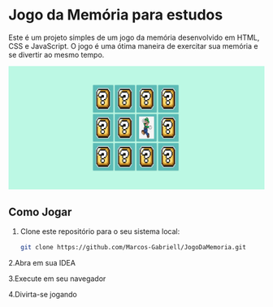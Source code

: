 # Jogo da Memória para estudos 

Este é um projeto simples de um jogo da memória desenvolvido em HTML, CSS e JavaScript. O jogo é uma ótima maneira de exercitar sua memória e se divertir ao mesmo tempo.

![IMG](https://github.com/Marcos-Gabriell/JogoDaMemoria/blob/master/Desktop%20Screenshot%202023.10.08%20-%2020.18.40.36.png) 


## Como Jogar

1. Clone este repositório para o seu sistema local:
   ```sh
   git clone https://github.com/Marcos-Gabriell/JogoDaMemoria.git

2.Abra em sua IDEA

3.Execute em seu navegador

4.Divirta-se jogando
